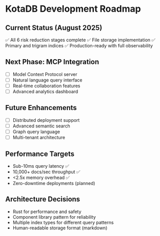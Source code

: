# KotaDB Development Roadmap

## Current Status (August 2025)
✅ All 6 risk reduction stages complete
✅ File storage implementation
✅ Primary and trigram indices
✅ Production-ready with full observability

## Next Phase: MCP Integration
- [ ] Model Context Protocol server
- [ ] Natural language query interface
- [ ] Real-time collaboration features
- [ ] Advanced analytics dashboard

## Future Enhancements
- [ ] Distributed deployment support
- [ ] Advanced semantic search
- [ ] Graph query language
- [ ] Multi-tenant architecture

## Performance Targets
- Sub-10ms query latency ✅
- 10,000+ docs/sec throughput ✅
- <2.5x memory overhead ✅
- Zero-downtime deployments (planned)

## Architecture Decisions
- Rust for performance and safety
- Component library pattern for reliability
- Multiple index types for different query patterns
- Human-readable storage format (markdown)

